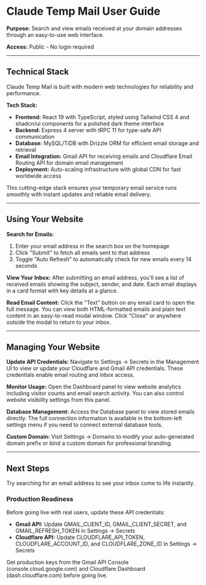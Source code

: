 # Claude Temp Mail User Guide

**Purpose:** Search and view emails received at your domain addresses through an easy-to-use web interface.

**Access:** Public - No login required

---

## Technical Stack

Claude Temp Mail is built with modern web technologies for reliability and performance.

**Tech Stack:**
- **Frontend:** React 19 with TypeScript, styled using Tailwind CSS 4 and shadcn/ui components for a polished dark theme interface
- **Backend:** Express 4 server with tRPC 11 for type-safe API communication
- **Database:** MySQL/TiDB with Drizzle ORM for efficient email storage and retrieval
- **Email Integration:** Gmail API for receiving emails and Cloudflare Email Routing API for domain email management
- **Deployment:** Auto-scaling infrastructure with global CDN for fast worldwide access

This cutting-edge stack ensures your temporary email service runs smoothly with instant updates and reliable email delivery.

---

## Using Your Website

**Search for Emails:**
1. Enter your email address in the search box on the homepage
2. Click "Submit" to fetch all emails sent to that address
3. Toggle "Auto Refresh" to automatically check for new emails every 14 seconds

**View Your Inbox:**
After submitting an email address, you'll see a list of received emails showing the subject, sender, and date. Each email displays in a card format with key details at a glance.

**Read Email Content:**
Click the "Text" button on any email card to open the full message. You can view both HTML-formatted emails and plain text content in an easy-to-read modal window. Click "Close" or anywhere outside the modal to return to your inbox.

---

## Managing Your Website

**Update API Credentials:**
Navigate to Settings → Secrets in the Management UI to view or update your Cloudflare and Gmail API credentials. These credentials enable email routing and inbox access.

**Monitor Usage:**
Open the Dashboard panel to view website analytics including visitor counts and email search activity. You can also control website visibility settings from this panel.

**Database Management:**
Access the Database panel to view stored emails directly. The full connection information is available in the bottom-left settings menu if you need to connect external database tools.

**Custom Domain:**
Visit Settings → Domains to modify your auto-generated domain prefix or bind a custom domain for professional branding.

---

## Next Steps

Try searching for an email address to see your inbox come to life instantly.

### Production Readiness

Before going live with real users, update these API credentials:

- **Gmail API:** Update GMAIL_CLIENT_ID, GMAIL_CLIENT_SECRET, and GMAIL_REFRESH_TOKEN in Settings → Secrets
- **Cloudflare API:** Update CLOUDFLARE_API_TOKEN, CLOUDFLARE_ACCOUNT_ID, and CLOUDFLARE_ZONE_ID in Settings → Secrets

Get production keys from the Gmail API Console (console.cloud.google.com) and Cloudflare Dashboard (dash.cloudflare.com) before going live.
